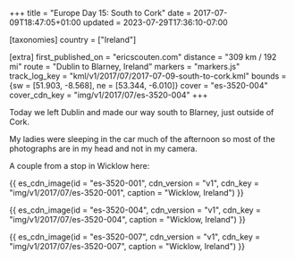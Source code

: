 +++
title = "Europe Day 15: South to Cork"
date = 2017-07-09T18:47:05+01:00
updated = 2023-07-29T17:36:10-07:00

[taxonomies]
country = ["Ireland"]

[extra]
first_published_on = "ericscouten.com"
distance = "309 km / 192 mi"
route = "Dublin to Blarney, Ireland"
markers = "markers.js"
track_log_key = "kml/v1/2017/07/2017-07-09-south-to-cork.kml"
bounds = {sw = [51.903, -8.568], ne = [53.344, -6.010]}
cover = "es-3520-004"
cover_cdn_key = "img/v1/2017/07/es-3520-004"
+++

Today we left Dublin and made our way south to Blarney, just outside of Cork.

<!-- more -->

My ladies were sleeping in the car much of the afternoon so most of the photographs are in my head and not in my camera.

A couple from a stop in Wicklow here:

{{ es_cdn_image(id = "es-3520-001", cdn_version = "v1", cdn_key = "img/v1/2017/07/es-3520-001", caption = "Wicklow, Ireland") }}

{{ es_cdn_image(id = "es-3520-004", cdn_version = "v1", cdn_key = "img/v1/2017/07/es-3520-004", caption = "Wicklow, Ireland") }}

{{ es_cdn_image(id = "es-3520-007", cdn_version = "v1", cdn_key = "img/v1/2017/07/es-3520-007", caption = "Wicklow, Ireland") }}
